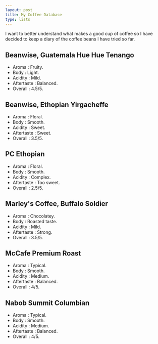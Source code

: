 ```yaml
---
layout: post
title: My Coffee Database
type: lists
---
```


I want to better understand what makes a good cup of coffee so I have decided to keep a diary of the coffee beans I have tried so far.

## Beanwise, Guatemala Hue Hue Tenango
  * Aroma : Fruity.
  * Body : Light.
  * Acidity : Mild.
  * Aftertaste : Balanced.
  * Overall : 4.5/5.
## Beanwise, Ethopian Yirgacheffe
  * Aroma : Floral.
  * Body : Smooth.
  * Acidity : Sweet.
  * Aftertaste : Sweet.
  * Overall : 3.5/5.
## PC Ethopian
  * Aroma : Floral.
  * Body : Smooth.
  * Acidity : Complex.
  * Aftertaste : Too sweet.
  * Overall : 2.5/5.
## Marley's Coffee, Buffalo Soldier
  * Aroma : Chocolatey.
  * Body : Roasted taste.
  * Acidity : Mild.
  * Aftertaste : Strong.
  * Overall : 3.5/5.
## McCafe Premium Roast
  * Aroma : Typical.
  * Body : Smooth.
  * Acidity : Medium.
  * Aftertaste : Balanced.
  * Overall : 4/5.
## Nabob Summit Columbian
  * Aroma : Typical.
  * Body : Smooth.
  * Acidity : Medium.
  * Aftertaste : Balanced.
  * Overall : 4/5.
